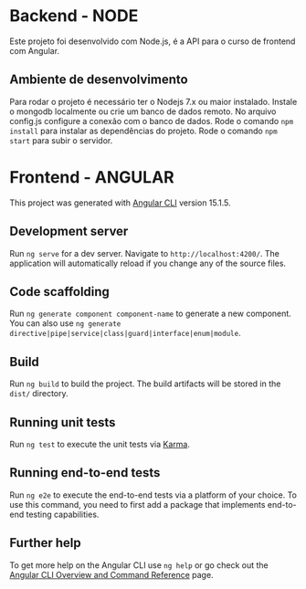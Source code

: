 # Backend - NODE

Este projeto foi desenvolvido com Node.js, é a API para o curso de frontend com Angular.

## Ambiente de desenvolvimento

Para rodar o projeto é necessário ter o Nodejs 7.x ou maior instalado.
Instale o mongodb localmente ou crie um banco de dados remoto.
No arquivo config.js configure a conexão com o banco de dados.
Rode o comando `npm install` para instalar as dependências do projeto.
Rode o comando `npm start` para subir o servidor.

#

# Frontend - ANGULAR

This project was generated with [Angular CLI](https://github.com/angular/angular-cli) version 15.1.5.

## Development server

Run `ng serve` for a dev server. Navigate to `http://localhost:4200/`. The application will automatically reload if you change any of the source files.

## Code scaffolding

Run `ng generate component component-name` to generate a new component. You can also use `ng generate directive|pipe|service|class|guard|interface|enum|module`.

## Build

Run `ng build` to build the project. The build artifacts will be stored in the `dist/` directory.

## Running unit tests

Run `ng test` to execute the unit tests via [Karma](https://karma-runner.github.io).

## Running end-to-end tests

Run `ng e2e` to execute the end-to-end tests via a platform of your choice. To use this command, you need to first add a package that implements end-to-end testing capabilities.

## Further help

To get more help on the Angular CLI use `ng help` or go check out the [Angular CLI Overview and Command Reference](https://angular.io/cli) page.
